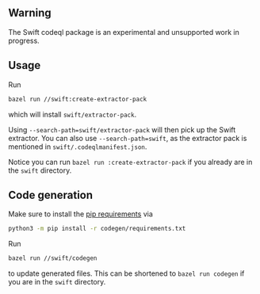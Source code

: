 ## Warning

The Swift codeql package is an experimental and unsupported work in progress.

## Usage

Run

```bash
bazel run //swift:create-extractor-pack
```

which will install `swift/extractor-pack`.

Using `--search-path=swift/extractor-pack` will then pick up the Swift extractor. You can also use
`--search-path=swift`, as the extractor pack is mentioned in `swift/.codeqlmanifest.json`.

Notice you can run `bazel run :create-extractor-pack` if you already are in the `swift` directory.

## Code generation

Make sure to install the [pip requirements](./codegen/requirements.txt) via

```bash
python3 -m pip install -r codegen/requirements.txt
```

Run

```bash
bazel run //swift/codegen
```

to update generated files. This can be shortened to
`bazel run codegen` if you are in the `swift` directory.

